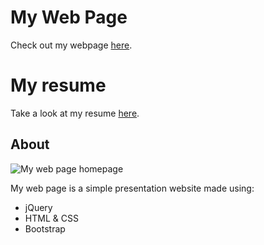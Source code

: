 # My Web Page

Check out my webpage [here](https://margaritagomez.github.io/my-web-page/).

# My resume

Take a look at my resume [here](https://docs.google.com/document/d/17iyYOjQDhnrn1VO4tv382zZXAK9k9jaXCB40Ko4gcE8/edit?usp=sharing).

## About

<img src="https://68.media.tumblr.com/ed7a6ecfe39e3f226446d4a0e883bd7b/tumblr_ontfsle9161w7ypfio1_1280.png" alt="My web page homepage" />

My web page is a simple presentation website made using:
* jQuery
* HTML & CSS
* Bootstrap
